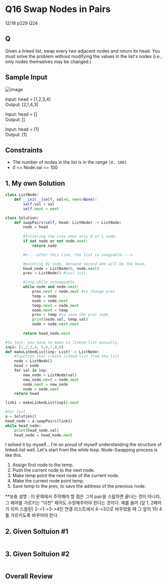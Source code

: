 # Q16 Swap Nodes in Pairs

12/18 p229 Q24

## Q

Given a linked list, swap every two adjacent nodes and return its head. You must solve the problem without modifying the values in the list's nodes (i.e., only nodes themselves may be changed.)

## Sample Input

![image](https://user-images.githubusercontent.com/68508521/146644876-74ea0141-a1c5-4812-b7c5-23c0a0a09f69.png)

Input: head = [1,2,3,4]  
Output: [2,1,4,3] 

Input: head = []  
Output: []

Input: head = [1]  
Output: [1]

## Constraints
- The number of nodes in the list is in the range `[0, 100]`.
- 0 <= Node.val <= 100


## 1. My own Solution

```py
class ListNode:
    def __init__(self, val=0, next=None):
        self.val = val
        self.next = next

class Solution:
    def swapPairs(self, head: ListNode) -> ListNode:
        node = head
        
        #filtering the case when only 0 or 1 node.
        if not node or not node.next: 
            return node

        #<----after this line, the list is swappable---->

        #pointing #2 node, because second one will be the head.
        head_node = ListNode(0, node.next) 
        prev = ListNode() #just init.

        #loop while inswappable
        while node and node.next:
            prev.next = node.next #to change prev
            temp = node
            node = node.next
            temp.next = node.next
            node.next = temp
            prev = temp #to save the prev node
            print(node.val, temp.val)
            node = node.next.next
        
        return head_node.next
```
```py
#to test, you have to make to linked-list manually. 
inp1= [1,2,3,4, 5,6,7,8,9]
def makeLinkedList(inp: List) -> ListNode: 
    #function that create linked-list from the list
    node = ListNode()
    head = node
    for val in inp:
        new_node = ListNode(val)
        new_node.next = node.next
        node.next = new_node
        node = node.next
    return head

link1 = makeLinkedList(inp1).next

#for test
a = Solution()
head_node = a.swapPairs(link1)
while head_node:
    print(head_node.val)
    head_node = head_node.next
```

I solved it by myself... I'm so proud of myself understanding the structure of linked-list well. Let's start from the while loop. Node-Swapping process is like this.

1. Assign first node to the temp.
2. Push the current node to the next node.
3. Make temp point the next node of the current node.
4. Make the current node point temp.
5. Save temp to the prev, to save the address of the previous node.

**보충 설명 : 이 문제에서 주의해야 할 점은 그저 pair을 스왑하면 끝나는 것이 아니라, 그 페어를 가르키는 "이전" 페어도 수정해주어야 한다는 것이다. 예를 들어 (앞 1, 2페어가 이미 스왑된) 2->1->3->4인 연결 리스트에서 4->3으로 바꾸었을 때 그 앞의 1이 4를 가르키도록 바꾸어야 한다.


## 2. Given Soltuion #1

```py

```

## 3. Given Soltuion #2

```py

```


## Overall Review